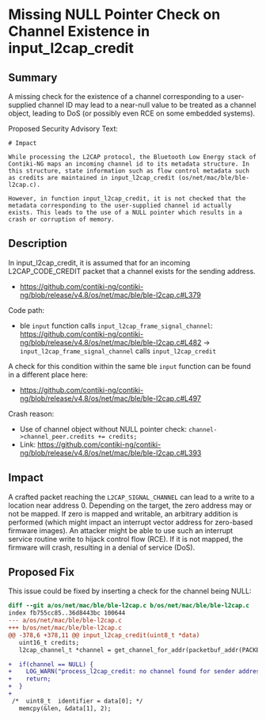 # Missing NULL Pointer Check on Channel Existence in input_l2cap_credit

## Summary
A missing check for the existence of a channel corresponding to a user-supplied channel ID may lead to a near-null value to be treated as a channel object, leading to DoS (or possibly even RCE on some embedded systems).

Proposed Security Advisory Text:
```
# Impact

While processing the L2CAP protocol, the Bluetooth Low Energy stack of Contiki-NG maps an incoming channel id to its metadata structure. In this structure, state information such as flow control metadata such as credits are maintained in input_l2cap_credit (os/net/mac/ble/ble-l2cap.c).

However, in function input_l2cap_credit, it is not checked that the metadata corresponding to the user-supplied channel id actually exists. This leads to the use of a NULL pointer which results in a crash or corruption of memory.
```

## Description

In input_l2cap_credit, it is assumed that for an incoming L2CAP_CODE_CREDIT packet that a channel exists for the sending address.
- https://github.com/contiki-ng/contiki-ng/blob/release/v4.8/os/net/mac/ble/ble-l2cap.c#L379

Code path:
- ble `input` function calls `input_l2cap_frame_signal_channel`: https://github.com/contiki-ng/contiki-ng/blob/release/v4.8/os/net/mac/ble/ble-l2cap.c#L482
    -> `input_l2cap_frame_signal_channel` calls `input_l2cap_credit`

A check for this condition within the same ble `input` function can be found in a different place here:
- https://github.com/contiki-ng/contiki-ng/blob/release/v4.8/os/net/mac/ble/ble-l2cap.c#L497

Crash reason: 
- Use of channel object without NULL pointer check: `channel->channel_peer.credits += credits;`
- Link: https://github.com/contiki-ng/contiki-ng/blob/release/v4.8/os/net/mac/ble/ble-l2cap.c#L393

## Impact
A crafted packet reaching the `L2CAP_SIGNAL_CHANNEL` can lead to a write to a location near address 0. Depending on the target, the zero address may or not be mapped. If zero is mapped and writable, an arbitrary addition is performed (which might impact an interrupt vector address for zero-based firmware images). An attacker might be able to use such an interrupt service routine write to hijack control flow (RCE). If it is not mapped, the firmware will crash, resulting in a denial of service (DoS).

## Proposed Fix
This issue could be fixed by inserting a check for the channel being NULL:

```diff
diff --git a/os/net/mac/ble/ble-l2cap.c b/os/net/mac/ble/ble-l2cap.c
index fb755cc85..36d8443bc 100644
--- a/os/net/mac/ble/ble-l2cap.c
+++ b/os/net/mac/ble/ble-l2cap.c
@@ -378,6 +378,11 @@ input_l2cap_credit(uint8_t *data)
   uint16_t credits;
   l2cap_channel_t *channel = get_channel_for_addr(packetbuf_addr(PACKETBUF_ADDR_SENDER));

+  if(channel == NULL) {
+    LOG_WARN("process_l2cap_credit: no channel found for sender address\n");
+    return;
+  }
+
 /*  uint8_t  identifier = data[0]; */
   memcpy(&len, &data[1], 2);
```